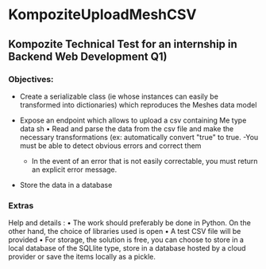 # KompoziteUploadMeshCSV
## Kompozite Technical Test for an internship in Backend Web Development Q1)

### Objectives: 
- Create a serializable class (ie whose instances can easily be transformed into dictionaries) which
reproduces the Meshes data model
- Expose an endpoint which allows to upload a csv containing Me type data sh • Read and
parse the data from the csv file and make the necessary transformations (ex: automatically
convert "true" to true.
  -You must be able to detect obvious errors and correct them
  - In the event of an error that is not easily correctable, you must return an explicit
error message.

- Store the data in a database

### Extras
Help and details :
• The work should preferably be done in Python. On the other hand, the choice of libraries used
is open
• A test CSV file will be provided
• For storage, the solution is free, you can choose to store in a local database of the SQLlite type,
store in a database hosted by a cloud provider or save the items locally as a pickle.

